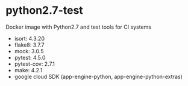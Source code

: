 # python2.7-test
Docker image with Python2.7 and test tools for CI systems

- isort: 4.3.20
- flake8: 3.7.7
- mock: 3.0.5
- pytest: 4.5.0
- pytest-cov: 2.7.1
- make: 4.2.1
- google cloud SDK (app-engine-python, app-engine-python-extras)

